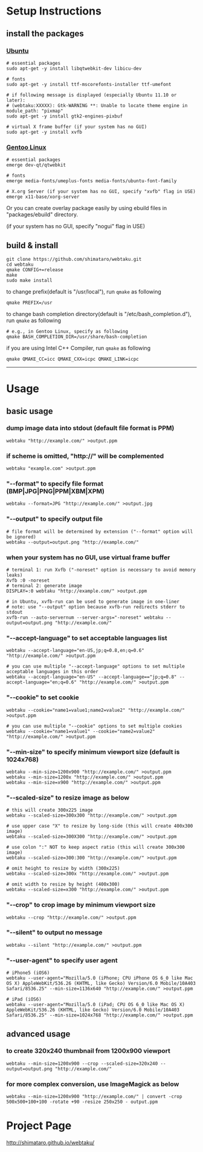 # Setup Instructions

## install the packages

### [Ubuntu](http://www.ubuntu.com/)

    # essential packages
    sudo apt-get -y install libqtwebkit-dev libicu-dev

    # fonts
    sudo apt-get -y install ttf-mscorefonts-installer ttf-umefont

    # if following message is displayed (especially Ubuntu 11.10 or later):
    # (webtaku:XXXXX): Gtk-WARNING **: Unable to locate theme engine in module_path: "pixmap"
    sudo apt-get -y install gtk2-engines-pixbuf

    # virtual X frame buffer (if your system has no GUI)
    sudo apt-get -y install xvfb

### [Gentoo Linux](http://www.gentoo.org/)

    # essential packages
    emerge dev-qt/qtwebkit

    # fonts
    emerge media-fonts/umeplus-fonts media-fonts/ubuntu-font-family

    # X.org Server (if your system has no GUI, specify "xvfb" flag in USE)
    emerge x11-base/xorg-server

Or you can create overlay package easily by using ebuild files in "packages/ebuild" directory.

(if your system has no GUI, specify "nogui" flag in USE)

## build & install

    git clone https://github.com/shimataro/webtaku.git
    cd webtaku
    qmake CONFIG+=release
    make
    sudo make install

to change prefix(default is "/usr/local"), run `qmake` as following

    qmake PREFIX=/usr

to change bash completion directory(default is "/etc/bash\_completion.d"), run `qmake` as following

    # e.g., in Gentoo Linux, specify as following
    qmake BASH_COMPLETION_DIR=/usr/share/bash-completion

if you are using Intel C++ Compiler, run `qmake` as following

    qmake QMAKE_CC=icc QMAKE_CXX=icpc QMAKE_LINK=icpc

---

# Usage

## basic usage

### dump image data into stdout (default file format is PPM)

    webtaku "http://example.com/" >output.ppm

### if scheme is omitted, "http://" will be complemented

    webtaku "example.com" >output.ppm

### "--format" to specify file format (BMP|JPG|PNG|PPM|XBM|XPM)

    webtaku --format=JPG "http://example.com/" >output.jpg

### "--output" to specify output file

    # file format will be determined by extension ("--format" option will be ignored)
    webtaku --output=output.png "http://example.com/"

### when your system has no GUI, use virtual frame buffer

    # terminal 1: run Xvfb ("-noreset" option is necessary to avoid memory leaks)
    Xvfb :0 -noreset
    # terminal 2: generate image
    DISPLAY=:0 webtaku "http://example.com/" >output.ppm

    # in Ubuntu, xvfb-run can be used to generate image in one-liner
    # note: use "--output" option because xvfb-run redirects stderr to stdout
    xvfb-run --auto-servernum --server-args="-noreset" webtaku --output=output.png "http://example.com/"

### "--accept-language" to set acceptable languages list

    webtaku --accept-language="en-US,jp;q=0.8,en;q=0.6" "http://example.com/" >output.ppm

    # you can use multiple "--accept-language" options to set multiple acceptable languages in this order
    webtaku --accept-language="en-US" --accept-language=="jp;q=0.8" --accept-language="en;q=0.6" "http://example.com/" >output.ppm

### "--cookie" to set cookie

    webtaku --cookie="name1=value1;name2=value2" "http://example.com/" >output.ppm

    # you can use multiple "--cookie" options to set multiple cookies
    webtaku --cookie="name1=value1" --cookie="name2=value2" "http://example.com/" >output.ppm

### "--min-size" to specify minimum viewport size (default is 1024x768)

    webtaku --min-size=1200x900 "http://example.com/" >output.ppm
    webtaku --min-size=1200x "http://example.com/" >output.ppm
    webtaku --min-size=x900 "http://example.com/" >output.ppm

### "--scaled-size" to resize image as below

    # this will create 300x225 image
    webtaku --scaled-size=300x300 "http://example.com/" >output.ppm

    # use upper case "X" to resize by long-side (this will create 400x300 image)
    webtaku --scaled-size=300X300 "http://example.com/" >output.ppm

    # use colon ":" NOT to keep aspect ratio (this will create 300x300 image)
    webtaku --scaled-size=300:300 "http://example.com/" >output.ppm

    # omit height to resize by width (300x225)
    webtaku --scaled-size=300x "http://example.com/" >output.ppm

    # omit width to resize by height (400x300)
    webtaku --scaled-size=x300 "http://example.com/" >output.ppm

### "--crop" to crop image by minimum viewport size

    webtaku --crop "http://example.com/" >output.ppm

### "--silent" to output no message

    webtaku --silent "http://example.com/" >output.ppm

### "--user-agent" to specify user agent

    # iPhone5 (iOS6)
    webtaku --user-agent="Mozilla/5.0 (iPhone; CPU iPhone OS 6_0 like Mac OS X) AppleWebKit/536.26 (KHTML, like Gecko) Version/6.0 Mobile/10A403 Safari/8536.25" --min-size=1136x640 "http://example.com/" >output.ppm

    # iPad (iOS6)
    webtaku --user-agent="Mozilla/5.0 (iPad; CPU OS 6_0 like Mac OS X) AppleWebKit/536.26 (KHTML, like Gecko) Version/6.0 Mobile/10A403 Safari/8536.25" --min-size=1024x768 "http://example.com/" >output.ppm

## advanced usage

### to create 320x240 thumbnail from 1200x900 viewport

    webtaku --min-size=1200x900 --crop --scaled-size=320x240 --output=output.png "http://example.com/"

### for more complex conversion, use ImageMagick as below

    webtaku --min-size=1200x900 "http://example.com/" | convert -crop 500x500+100+100 -rotate +90 -resize 250x250 - output.ppm

# Project Page

http://shimataro.github.io/webtaku/
